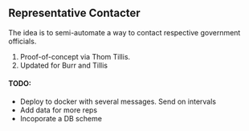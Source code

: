 ## Representative Contacter

The idea is to semi-automate a way to contact respective government officials. 

1. Proof-of-concept via Thom Tillis. 
2. Updated for Burr and Tillis 


#### TODO: 
- Deploy to docker with several messages. Send on intervals
- Add data for more reps
- Incoporate a DB scheme 
